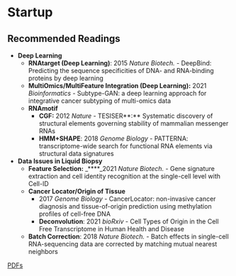 # Startup

## **Recommended Readings**

* **Deep Learning**
  * **RNAtarget \(Deep Learning\)**: 2015 _Nature Biotech._ - DeepBind: Predicting the sequence specificities of DNA- and RNA-binding proteins by deep learning
  * **MultiOmics/MultiFeature Integration \(Deep Learning\):** 2021 _Bioinformatics_ - Subtype-GAN: a deep learning approach for integrative cancer subtyping of multi-omics data
  * **RNAmotif** 
    * **CGF:** 2012 _Nature_  - TESISER**:** Systematic discovery of structural elements governing stability of mammalian messenger RNAs
    * **HMM+SHAPE**: 2018 _Genome Biology_ - PATTERNA: transcriptome-wide search for functional RNA elements via structural data signatures
* **Data Issues in Liquid Biopsy**
  * **Feature Selection:** _****_2021 _Nature Biotech._ - Gene signature extraction and cell identity recognition at the single-cell level with Cell-ID
  * **Cancer Locator/Origin of Tissue** 
    * 2017 _Genome Biology_ - CancerLocator: non-invasive cancer diagnosis and tissue-of-origin prediction using methylation profiles of cell-free DNA
    * **Deconvolution**: 2021 _bioRxiv_ - Cell Types of Origin in the Cell Free Transcriptome in Human Health and Disease
  * **Batch Correction**: 2018 _Nature Biotech._ - Batch effects in single-cell RNA-sequencing data are corrected by matching mutual nearest neighbors

[PDFs](https://cloud.tsinghua.edu.cn/d/928f3f4a8c8d4ab8b8ad/?p=%2F0.%20Startup%2FAI%20%26%20Machine%20Learning&mode=list)

